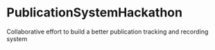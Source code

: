 # PublicationSystemHackathon
Collaborative effort to build a better publication tracking and recording system
